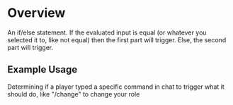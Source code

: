 # Overview

An if/else statement. If the evaluated input is equal (or whatever you selected it to, like not equal) then the first part will trigger. Else, the second part will trigger.

## Example Usage

Determining if a player typed a specific command in chat to trigger what it should do, like "/change" to change your role
